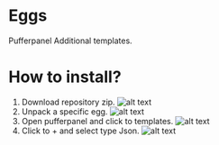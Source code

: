 # Eggs
Pufferpanel Additional templates.
# How to install?
1. Download repository zip.
![alt text](https://i.ibb.co/FHTQnNj/image.png)
2. Unpack a specific egg.
![alt text](https://i.ibb.co/FJ0Nncv/image.png)
3. Open pufferpanel and click to templates.
![alt text](https://i.ibb.co/nCS2xmy/image.png)
4. Click to + and select type Json.
![alt text](https://i.ibb.co/nCS9mqY/image.png)
